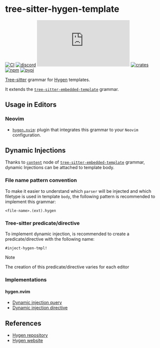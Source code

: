 # tree-sitter-hygen-template

[![CI][ci]](https://github.com/Hdoc1509/tree-sitter-hygen-template/actions/workflows/ci.yml)
[![discord][discord]](https://discord.gg/w7nTvsVJhm)
[![matrix][matrix]](https://matrix.to/#/#tree-sitter-chat:matrix.org)
[![crates][crates]](https://crates.io/crates/tree-sitter-hygen-template)
[![npm][npm]](https://www.npmjs.com/package/tree-sitter-hygen-template)
[![pypi][pypi]](https://pypi.org/project/tree-sitter-hygen-template)

[Tree-sitter](https://github.com/tree-sitter/tree-sitter) grammar for
[Hygen](https://www.hygen.io/) templates.

It extends the [`tree-sitter-embedded-template`][embedded-template] grammar.

## Usage in Editors

### Neovim

- [`hygen.nvim`](https://github.com/Hdoc1509/hygen.nvim): plugin that integrates
  this grammar to your `Neovim` configuration.

## Dynamic Injections

Thanks to [`content`][embedded-template-content-node] node of
[`tree-sitter-embedded-template`][embedded-template] grammar, dynamic Injections
can be attached to template body.

### File name pattern convention

To make it easier to understand which `parser` will be injected and which
filetype is used in template `body`, the following pattern is recommended to
implement this grammar:

```
<file-name>.(ext).hygen
```
### Tree-sitter predicate/directive

To implement dynamic injection, is recommended to create a predicate/directive
with the following name:

```
#inject-hygen-tmpl!
```

> [!NOTE]
> The creation of this predicate/directive varies for each editor

### Implementations

#### hygen.nvim

- [Dynamic injection query][hygen-nvim-injection-query]
- [Dynamic injection directive][hygen-nvim-injection-directive]

## References

- [Hygen repository](https://github.com/jondot/hygen)
- [Hygen website](https://www.hygen.io/)

[ci]: https://github.com/Hdoc1509/tree-sitter-hygen-template/actions/workflows/ci.yml/badge.svg
[discord]: https://img.shields.io/discord/1063097320771698699?logo=discord&label=discord
[matrix]: https://img.shields.io/matrix/tree-sitter-chat%3Amatrix.org?logo=matrix&label=matrix
[crates]: https://img.shields.io/crates/v/tree-sitter-hygen-template?logo=rust
[npm]: https://img.shields.io/npm/v/tree-sitter-hygen-template?logo=npm
[pypi]: https://img.shields.io/pypi/v/tree-sitter-hygen-template?logo=pypi&logoColor=ffd242
[embedded-template]: https://github.com/tree-sitter/tree-sitter-embedded-template
[embedded-template-content-node]: https://github.com/tree-sitter/tree-sitter-embedded-template/blob/62b0a6e45900a7dff7c37da95fec20a09968ba52/grammar.js#L26
[hygen-nvim-injection-query]: https://github.com/Hdoc1509/hygen.nvim/blob/9d6591f4f7955e28d10a64c8fd2f78294d267585/queries/hygen_template/injections.scm#L13-L15
[hygen-nvim-injection-directive]: https://github.com/Hdoc1509/hygen.nvim/blob/9d6591f4f7955e28d10a64c8fd2f78294d267585/lua/hygen/tree-sitter.lua#L32-L47

